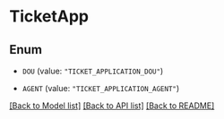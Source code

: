 # TicketApp

## Enum


* `DOU` (value: `"TICKET_APPLICATION_DOU"`)

* `AGENT` (value: `"TICKET_APPLICATION_AGENT"`)


[[Back to Model list]](../README.md#documentation-for-models) [[Back to API list]](../README.md#documentation-for-api-endpoints) [[Back to README]](../README.md)


